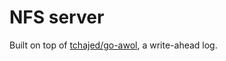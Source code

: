 # NFS server

Built on top of [tchajed/go-awol](https://github.com/tchajed/go-awol), a write-ahead log.

